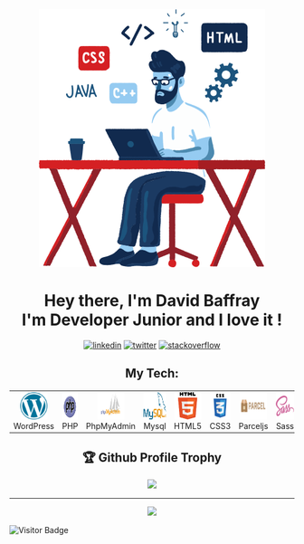 <div id="header" align="center">
  <a target="_blank" href="https://icons8.com/illustrations/author/zD2oqC8lLBBA"><img width="400" src="./img/cherry.png"></a>
  <br>
  <h1 align="center">Hey there, I'm David Baffray <br> I'm Developer Junior and I love it !</h1>
</div>
<div align="center">
  <a href="https://www.linkedin.com/in/david-baffray"><img width="32" src="https://img.icons8.com/color/96/000000/linkedin.png" alt="linkedin"/></a>
  <a href="https://twitter.com/Np_Ng67"><img width="32" src="https://img.icons8.com/color/96/000000/twitter-squared.png" alt="twitter"/></a>
  <a href="https://stackoverflow.com/users/4027349/david-baffray"><img width="32" src="https://img.icons8.com/color/96/000000/stackoverflow.png" alt="stackoverflow"/></a>
</div>

<div id="section" align="center">
  <h2 align="center">My Tech: </h2>

  <table>
    <tr>
      <td align="center" width="96">
        <a href="#David-BAFFRAY-tech">
          <img src="./img/wordpress.svg" width="48" height="48" alt="WordPress" />
        </a>
        <br>WordPress
      </td>
      <td align="center" width="96">
        <a href="#David-BAFFRAY-tech">
          <img src="./img/php.svg" width="48" height="48" alt="Php" />
        </a>
        <br>PHP
      </td>
      <td align="center" width="96">
        <a href="#David-BAFFRAY-tech">
          <img src="./img/phpmyadmin.svg" width="48" height="48" alt="PhpMyAdmin" />
        </a>
        <br>PhpMyAdmin
      </td>
      <td align="center" width="96">
        <a href="#David-BAFFRAY-tech">
          <img src="./img/mysql.svg" width="48" height="48" alt="Mysql" />
        </a>
        <br>Mysql
      </td>
      <td align="center" width="96">
        <a href="#David-BAFFRAY-tech">
          <img src="./img/html5.svg" width="48" height="48" alt="HTML" />
        </a>
        <br>HTML5
      </td>
      <td align="center" width="96">
        <a href="#David-BAFFRAY-tech">
          <img src="./img/css3.svg" width="48" height="48" alt="CSS" />
        </a>
        <br>CSS3
      </td>
      <td align="center" width="96">
        <a href="#David-BAFFRAY-tech">
          <img src="./img/parceljs.svg" width="48" height="48" alt="Parceljs" />
        </a>
        <br>Parceljs
      </td>
      <td align="center" width="96">
        <a href="#David-BAFFRAY-tech">
          <img src="./img/sass.svg" width="48" height="48" alt="Sass" />
        </a>
        <br>Sass
      </td>
      <td align="center" width="96">
        <a href="#David-BAFFRAY-tech" >
          <img src="./img/javascript.svg" width="48" height="48" alt="Javascript" />
        </a>
        <br>Javascript
      </td>
      <td align="center" width="96">
        <a href="#David-BAFFRAY-tech">
          <img src="./img/vuejs.svg" width="48" height="48" alt="Vuejs" />
        </a>
        <br>Vuejs
      </td>
    </tr>
  </table>
</div>
<h2 align="center">🏆 Github Profile Trophy</h2>
<div align="center">
  <img width=1000 src="https://github-profile-trophy.vercel.app/?username=David-BAFFRAY&column=8&theme=gruvbox&no-frame=true"/>
</div>

---

<div align="center">
  <img width=400 src="https://github-readme-stats.vercel.app/api?username=David-BAFFRAY&count_private=true&show_icons=true&include_all_commits=true"/>
</div>

![Visitor Badge](https://visitor-badge.laobi.icu/badge?page_id=David-BAFFRAY.David-BAFFRAY)
<!--
**David-BAFFRAY/David-BAFFRAY** is a ✨ _special_ ✨ repository because its `README.md` (this file) appears on your GitHub profile.

Here are some ideas to get you started:

- 🔭 I’m currently working on ...
- 🌱 I’m currently learning ...
- 👯 I’m looking to collaborate on ...
- 🤔 I’m looking for help with ...
- 💬 Ask me about ...
- 📫 How to reach me: ...
- 😄 Pronouns: ...
- ⚡ Fun fact: ...
-->
